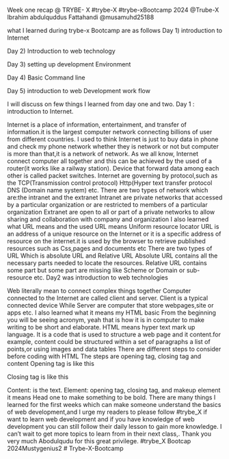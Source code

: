 Week one recap @ TRYBE- X #trybe-X #trybe-xBootcamp 2024 @Trube-X Ibrahim abdulquddus Fattahandi @musamuhd25188

what I learned during trybe-x Bootcamp are as follows Day 1) introduction to Internet

Day 2) Introduction to web technology

Day 3) setting up development Environment

Day 4) Basic Command line

Day 5) introduction to web Development work flow

I will discuss on few things I learned from day one and two. Day 1 : introduction to Internet.

Internet is a place of information, entertainment, and transfer of information.it is the largest computer network connecting billions of user from different countries. I used to think Internet is just to buy data in phone and check my phone network whether they is network or not but computer is more than that,it is a network of network. As we all know, Internet connect computer all together and this can be achieved by the used of a router(it works like a railway station). Device that forward data among each other is called packet switches. Internet are governing by protocol,such as the TCP(Transmission control protocol) Http(Hyper text transfer protocol DNS (Domain name system) etc. There are two types of network which are:the intranet and the extranet Intranet are private networks that accessed by a particular organization or are restricted to members of a particular organization Extranet are open to all or part of a private networks to allow sharing and collaboration with company and organization I also learned what URL means and the used URL means Uniform resource locator URL is an address of a unique resource on the Internet or it is a specific address of resource on the internet.it is used by the browser to retrieve published resources such as Css,pages and documents etc There are two types of URL Which is absolute URL and Relative URL Absolute URL contains all the necessary parts needed to locate the resources. Relative URL contains some part but some part are missing like Scheme or Domain or sub-resource etc. Day2 was introduction to web technologies

Web literally mean to connect complex things together Computer connected to the Internet are called client and server. Client is a typical connected device While Server are computer that store webpages,site or apps etc. I also learned what it means my HTML basic From the beginning you will be seeing acronym, yeah that is how it is in computer to make writing to be short and elaborate. HTML means hyper text mark up language. It is a code that is used to structure a web page and it content.for example, content could be structured within a set of paragraphs a list of points,or using images and data tables There are different steps to consider before coding with HTML The steps are opening tag, closing tag and content Opening tag is like this

Closing tag is like this

Content: is the text. Element: opening tag, closing tag, and makeup element
it means Head one to make something to be bold. There are many things I learned for the first weeks which can make someone understand the basics of web development,and I urge my readers to please follow #trybe_X if want to learn web development and if you have knowledge of web development you can still follow their daily lesson to gain more knowledge. I can’t wait to get more topics to learn from in their next class,. Thank you very much Abodulqudu for this great privilege. #trybe_X Bootcap 2024Mustygenius2 # Trybe-X-Bootcamp
